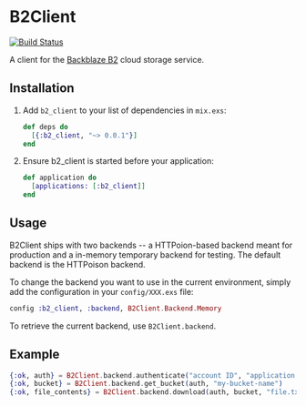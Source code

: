 # B2Client

[![Build Status](https://travis-ci.org/keichan34/b2_client.svg?branch=master)](https://travis-ci.org/keichan34/b2_client)

A client for the [Backblaze B2](https://www.backblaze.com/b2/cloud-storage.html) cloud storage service.

## Installation

1. Add `b2_client` to your list of dependencies in `mix.exs`:

	```elixir
	def deps do
	  [{:b2_client, "~> 0.0.1"}]
	end
	```

2. Ensure b2_client is started before your application:

	```elixir
	def application do
	  [applications: [:b2_client]]
	end
	```

## Usage

B2Client ships with two backends -- a HTTPoion-based backend meant for
production and a in-memory temporary backend for testing. The default backend is
the HTTPoison backend.

To change the backend you want to use in the current environment, simply add
the configuration in your `config/XXX.exs` file:

```elixir
config :b2_client, :backend, B2Client.Backend.Memory
```

To retrieve the current backend, use `B2Client.backend`.

## Example

```elixir
{:ok, auth} = B2Client.backend.authenticate("account ID", "application key")
{:ok, bucket} = B2Client.backend.get_bucket(auth, "my-bucket-name")
{:ok, file_contents} = B2Client.backend.download(auth, bucket, "file.txt")
```
